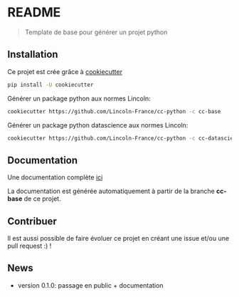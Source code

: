 README
======

> Template de base pour générer un projet python

## Installation

Ce projet est crée grâce à [cookiecutter](https://cookiecutter.readthedocs.io/en/latest/)

```bash
pip install -U cookiecutter
```

Générer un package python aux normes Lincoln:

```bash
cookiecutter https://github.com/Lincoln-France/cc-python -c cc-base
```

Générer un package python datascience aux normes Lincoln:

```bash
cookiecutter https://github.com/Lincoln-France/cc-python -c cc-datascience
```


## Documentation

Une documentation complète [ici](https://lincoln-france.github.io/cc-python)

La documentation est générée automatiquement à partir de la branche **cc-base** de ce projet.

## Contribuer

Il est aussi possible de faire évoluer ce projet en créant une issue et/ou une pull request :) !

## News

* version 0.1.0: passage en public + documentation


